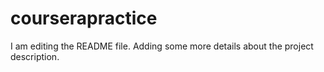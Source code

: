 # courserapractice
I am editing the README file. Adding some more details about 
the project description.
